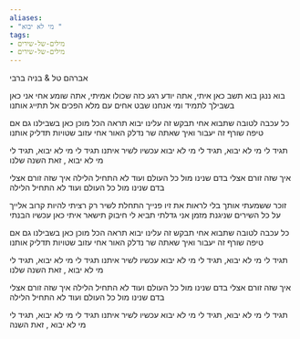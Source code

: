 ```yaml
---
aliases:
- "מי לא יבוא "
tags:
- מילים-של-שירים
- מילים-של-שירים
---
```


אברהם טל & בניה ברבי

בוא ננגן בוא תשב כאן איתי, אתה יודע
רגע כזה שכולו אמיתי, אתה שומע
אחי אני כאן בשבילך לתמיד ומי אנחנו
שבט אחים עם מלא הפכים אל תתייג אותנו

כל עכבה לטובה שתבוא
אחי תבקש זה עלינו יבוא
תראה הכל מוכן כאן בשבילנו
גם אם טיפה שורף זה יעבור
ואיך שאתה שר נדלק האור
אחי עזוב שטויות תדליק אותנו

תגיד לי מי לא יבוא, תגיד לי מי לא יבוא עכשיו לשיר איתנו
תגיד לי מי לא יבוא, תגיד לי מי לא יבוא , זאת השנה שלנו

איך שזה זורם אצלי בדם שנינו מול כל העולם
ועוד לא התחיל הלילה
איך שזה זורם אצלי בדם שנינו מול כל העולם
ועוד לא התחיל הלילה

זוכר ששמעתי אותך בלי לראות את זיו פנייך
התחלת לשיר רק רציתי להיות קרוב אלייך
על כל השירים שניגנת מזמן אני גדלתי
תביא לי חיבוק תישאר איתי כאן עכשיו הבנתי

כל עכבה לטובה שתבוא
אחי תבקש זה עלינו יבוא
תראה הכל מוכן כאן בשבילנו
גם אם טיפה שורף זה יעבור
ואיך שאתה שר נדלק האור
אחי עזוב שטויות תדליק אותנו

תגיד לי מי לא יבוא, תגיד לי מי לא יבוא עכשיו לשיר איתנו
תגיד לי מי לא יבוא, תגיד לי מי לא יבוא , זאת השנה שלנו

איך שזה זורם אצלי בדם שנינו מול כל העולם
ועוד לא התחיל הלילה
איך שזה זורם אצלי בדם שנינו מול כל העולם
ועוד לא התחיל הלילה

תגיד לי מי לא יבוא, תגיד לי מי לא יבוא עכשיו לשיר איתנו
תגיד לי מי לא יבוא, תגיד לי מי לא יבוא , זאת השנה 